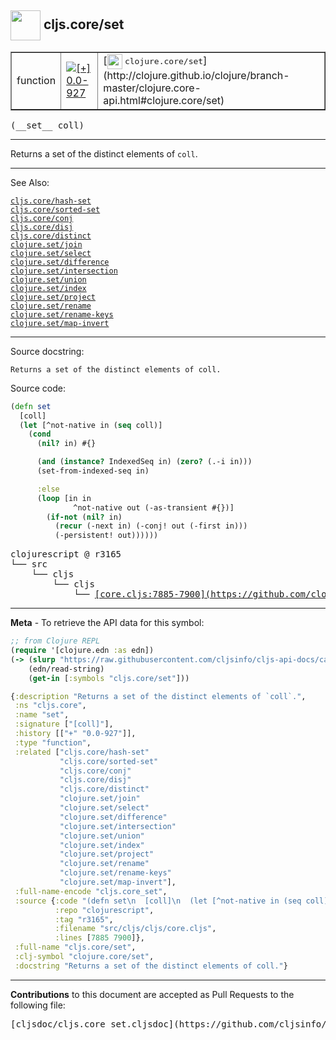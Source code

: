 ## <img width="48px" valign="middle" src="http://i.imgur.com/Hi20huC.png"> cljs.core/set

 <table border="1">
<tr>

<td>function</td>
<td><a href="https://github.com/cljsinfo/cljs-api-docs/tree/0.0-927"><img valign="middle" alt="[+] 0.0-927" src="https://img.shields.io/badge/+-0.0--927-lightgrey.svg"></a> </td>
<td>
[<img height="24px" valign="middle" src="http://i.imgur.com/1GjPKvB.png"> <samp>clojure.core/set</samp>](http://clojure.github.io/clojure/branch-master/clojure.core-api.html#clojure.core/set)
</td>
</tr>
</table>

 <samp>
(__set__ coll)<br>
</samp>

---

Returns a set of the distinct elements of `coll`.

---


See Also:

[`cljs.core/hash-set`](cljs.core_hash-set.md)<br>
[`cljs.core/sorted-set`](cljs.core_sorted-set.md)<br>
[`cljs.core/conj`](cljs.core_conj.md)<br>
[`cljs.core/disj`](cljs.core_disj.md)<br>
[`cljs.core/distinct`](cljs.core_distinct.md)<br>
[`clojure.set/join`](clojure.set_join.md)<br>
[`clojure.set/select`](clojure.set_select.md)<br>
[`clojure.set/difference`](clojure.set_difference.md)<br>
[`clojure.set/intersection`](clojure.set_intersection.md)<br>
[`clojure.set/union`](clojure.set_union.md)<br>
[`clojure.set/index`](clojure.set_index.md)<br>
[`clojure.set/project`](clojure.set_project.md)<br>
[`clojure.set/rename`](clojure.set_rename.md)<br>
[`clojure.set/rename-keys`](clojure.set_rename-keys.md)<br>
[`clojure.set/map-invert`](clojure.set_map-invert.md)<br>

---

Source docstring:

```
Returns a set of the distinct elements of coll.
```

Source code:

```clj
(defn set
  [coll]
  (let [^not-native in (seq coll)]
    (cond
      (nil? in) #{}

      (and (instance? IndexedSeq in) (zero? (.-i in)))
      (set-from-indexed-seq in)

      :else
      (loop [in in
              ^not-native out (-as-transient #{})]
        (if-not (nil? in)
          (recur (-next in) (-conj! out (-first in)))
          (-persistent! out))))))
```

 <pre>
clojurescript @ r3165
└── src
    └── cljs
        └── cljs
            └── <ins>[core.cljs:7885-7900](https://github.com/clojure/clojurescript/blob/r3165/src/cljs/cljs/core.cljs#L7885-L7900)</ins>
</pre>


---

__Meta__ - To retrieve the API data for this symbol:

```clj
;; from Clojure REPL
(require '[clojure.edn :as edn])
(-> (slurp "https://raw.githubusercontent.com/cljsinfo/cljs-api-docs/catalog/cljs-api.edn")
    (edn/read-string)
    (get-in [:symbols "cljs.core/set"]))
```

```clj
{:description "Returns a set of the distinct elements of `coll`.",
 :ns "cljs.core",
 :name "set",
 :signature ["[coll]"],
 :history [["+" "0.0-927"]],
 :type "function",
 :related ["cljs.core/hash-set"
           "cljs.core/sorted-set"
           "cljs.core/conj"
           "cljs.core/disj"
           "cljs.core/distinct"
           "clojure.set/join"
           "clojure.set/select"
           "clojure.set/difference"
           "clojure.set/intersection"
           "clojure.set/union"
           "clojure.set/index"
           "clojure.set/project"
           "clojure.set/rename"
           "clojure.set/rename-keys"
           "clojure.set/map-invert"],
 :full-name-encode "cljs.core_set",
 :source {:code "(defn set\n  [coll]\n  (let [^not-native in (seq coll)]\n    (cond\n      (nil? in) #{}\n\n      (and (instance? IndexedSeq in) (zero? (.-i in)))\n      (set-from-indexed-seq in)\n\n      :else\n      (loop [in in\n              ^not-native out (-as-transient #{})]\n        (if-not (nil? in)\n          (recur (-next in) (-conj! out (-first in)))\n          (-persistent! out))))))",
          :repo "clojurescript",
          :tag "r3165",
          :filename "src/cljs/cljs/core.cljs",
          :lines [7885 7900]},
 :full-name "cljs.core/set",
 :clj-symbol "clojure.core/set",
 :docstring "Returns a set of the distinct elements of coll."}

```

---

__Contributions__ to this document are accepted as Pull Requests to the following file:

 <pre>
[cljsdoc/cljs.core_set.cljsdoc](https://github.com/cljsinfo/cljs-api-docs/blob/master/cljsdoc/cljs.core_set.cljsdoc)
</pre>


